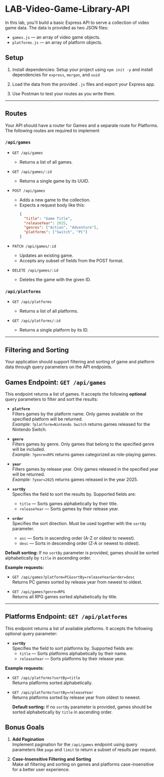 # LAB-Video-Game-Library-API

In this lab, you'll build a basic Express API to serve a collection of video game data. The data is provided as two JSON files:

- `games.js` — an array of video game objects.
- `platforms.js` — an array of platform objects.

## Setup

1. Install dependencies: Setup your project using `npm init -y` and install dependencies for `express`, `morgan`, and `uuid`
2. Load the data from the provided `.js` files and export your Express app.

3. Use Postman to test your routes as you write them.

---

## Routes

Your API should have a router for Games and a separate route for Platforms.  The following routes are required to implement

### `/api/games`

- `GET /api/games`

  - Returns a list of all games.

- `GET /api/games/:id`

  - Returns a single game by its UUID.

- `POST /api/games`

  - Adds a new game to the collection.
  - Expects a request body like this:
    ```json
    {
      "title": "Game Title",
      "releaseYear": 2025,
      "genres": ["Action", "Adventure"],
      "platforms": ["Switch", "PC"]
    }
    ```

- `PATCH /api/games/:id`

  - Updates an existing game.
  - Accepts any subset of fields from the POST format.

- `DELETE /api/games/:id`

  - Deletes the game with the given ID.

### `/api/platforms`

- `GET /api/platforms`

  - Returns a list of all platforms.

- `GET /api/platforms/:id`

  - Returns a single platform by its ID.

---

## Filtering and Sorting

Your application should support filtering and sorting of game and platform data through query parameters on the API endpoints.

## Games Endpoint: `GET /api/games`

This endpoint returns a list of games. It accepts the following **optional** query parameters to filter and sort the results:

- **`platform`**  
  Filters games by the platform name. Only games available on the specified platform will be returned.  
  *Example:* `?platform=Nintendo Switch` returns games released for the Nintendo Switch.

- **`genre`**  
  Filters games by genre. Only games that belong to the specified genre will be included.  
  *Example:* `?genre=RPG` returns games categorized as role-playing games.

- **`year`**  
  Filters games by release year. Only games released in the specified year will be returned.  
  *Example:* `?year=2025` returns games released in the year 2025.

- **`sortBy`**  
  Specifies the field to sort the results by. Supported fields are:  
  - `title` — Sorts games alphabetically by their title.  
  - `releaseYear` — Sorts games by their release year.

- **`order`**  
  Specifies the sort direction. Must be used together with the `sortBy` parameter.  
  - `asc` — Sorts in ascending order (A-Z or oldest to newest).  
  - `desc` — Sorts in descending order (Z-A or newest to oldest).

**Default sorting:** If no `sortBy` parameter is provided, games should be sorted alphabetically by `title` in ascending order.

**Example requests:**

- `GET /api/games?platform=PC&sortBy=releaseYear&order=desc`  
  Returns PC games sorted by release year from newest to oldest.

- `GET /api/games?genre=RPG`  
  Returns all RPG games sorted alphabetically by title.

---

## Platforms Endpoint: `GET /api/platforms`

This endpoint returns a list of available platforms. It accepts the following optional query parameter:

- **`sortBy`**  
  Specifies the field to sort platforms by. Supported fields are:  
  - `title` — Sorts platforms alphabetically by their name.  
  - `releaseYear` — Sorts platforms by their release year.

**Example requests:**

- `GET /api/platforms?sortBy=title`  
  Returns platforms sorted alphabetically.

- `GET /api/platforms?sortBy=releaseYear`  
  Returns platforms sorted by release year from oldest to newest.

  **Default sorting:** If no `sortBy` parameter is provided, games should be sorted alphabetically by `title` in ascending order.

## Bonus Goals

1. **Add Pagination**  
   Implement pagination for the `/api/games` endpoint using query parameters like `page` and `limit` to return a subset of results per request.

2. **Case-Insensitive Filtering and Sorting**  
   Make all filtering and sorting on games and platforms case-insensitive for a better user experience.
